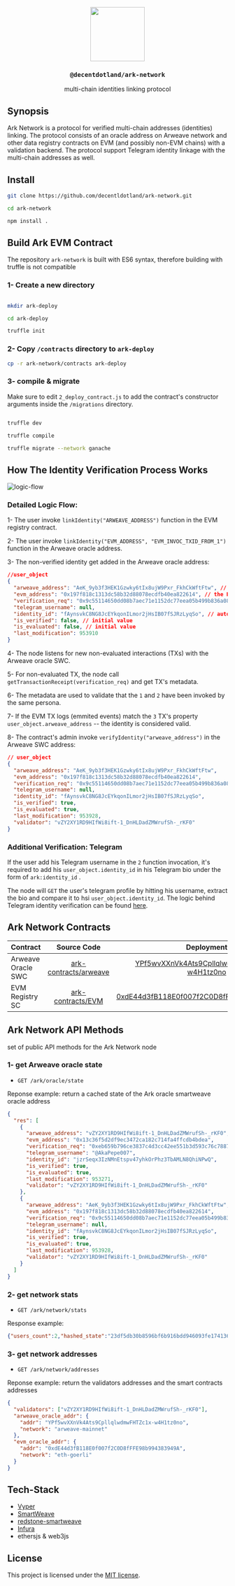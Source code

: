 <p align="center">
  <a href="https://decent.land">
    <img src="./img/logo25.png" height="124">
  </a>
  <h3 align="center"><code>@decentdotland/ark-network</code></h3>
  <p align="center">multi-chain identities linking protocol</p>
</p>

## Synopsis
Ark Network is a protocol for verified multi-chain addresses (identities) linking. The protocol consists of an oracle address on Arweave network and other data registry contracts on EVM (and possibly non-EVM chains) with a validation backend. The protocol support Telegram identity linkage with the multi-chain addresses as well.

## Install

```sh
git clone https://github.com/decentldotland/ark-network.git

cd ark-network

npm install .
```

## Build Ark EVM Contract

The repository `ark-network` is built with ES6 syntax, therefore building with truffle is not compatible

### 1- Create a new directory
```sh

mkdir ark-deploy

cd ark-deploy

truffle init


```

### 2- Copy `/contracts` directory to `ark-deploy`

```sh
cp -r ark-network/contracts ark-deploy 

```

### 3- compile & migrate
Make sure to edit `2_deploy_contract.js` to add the contract's constructor arguments inside the `/migrations` directory.

```sh

truffle dev

truffle compile

truffle migrate --network ganache

```

## How The Identity Verification Process Works

![logic-flow](/img/logic-flow.png)

### Detailed Logic Flow:

1- The user invoke `linkIdentity("ARWEAVE_ADDRESS")` function in the EVM registry contract.

2- The user invoke `linkIdentity("EVM_ADDRESS", "EVM_INVOC_TXID_FROM_1")` function in the Arweave oracle address.

3- The non-verified identity get added in the Arweave oracle address:

```json
//user_object
{
  "arweave_address": "AeK_9yb3f3HEK1Gzwky6tIx8ujW9Pxr_FkhCkWftFtw", // the TX caller address
  "evm_address": "0x197f818c1313dc58b32d88078ecdfb40ea822614", // the EVM identity to be verified
  "verification_req": "0x9c55114650dd08b7aec71e1152dc77eea05b499b836a08add2f0d4bd49e2b095", // TXID of the interaction with the EVM sc
  "telegram_username": null,
  "identity_id": "fAynsvkC8NG8JcEYkqonILmor2jHsIB07fSJRzLyqSo", // auto-generated, the SWC interactionTX.ID
  "is_verified": false, // initial value
  "is_evaluated": false, // initial value
  "last_modification": 953910
}

```


4- The node listens for new non-evaluated interactions (TXs) with the Arweave oracle SWC.

5- For non-evaluated TX, the node call `getTransactionReceipt(verification_req)` and get TX's metadata.

6- The metadata are used to validate that the `1` and `2` have been invoked by the same persona.

7- If the EVM TX logs (emmited events) match the `3` TX's property `user_object.arweave_address` -- the identity is considered valid.

8- The contract's admin invoke `verifyIdentity("arweave_address")` in the Arweave SWC address:

```json
// user_object
{
  "arweave_address": "AeK_9yb3f3HEK1Gzwky6tIx8ujW9Pxr_FkhCkWftFtw",
  "evm_address": "0x197f818c1313dc58b32d88078ecdfb40ea822614",
  "verification_req": "0x9c55114650dd08b7aec71e1152dc77eea05b499b836a08add2f0d4bd49e2b095",
  "telegram_username": null,
  "identity_id": "fAynsvkC8NG8JcEYkqonILmor2jHsIB07fSJRzLyqSo",
  "is_verified": true,
  "is_evaluated": true,
  "last_modification": 953928,
  "validator": "vZY2XY1RD9HIfWi8ift-1_DnHLDadZMWrufSh-_rKF0"
}
```
### Additional Verification: Telegram

If the user add his Telegram username in the `2` function invocation, it's required to add his `user_object.identity_id` in his Telegram bio under the form of `ark:identity_id` .

The node will `GET` the user's telegram profile by hitting his username, extract the bio and compare it to hsi `user_object.identity_id`. The logic behind Telegram identity verification can be found [here](./src/telegram).
 
## Ark Network Contracts

| Contract  | Source Code | Deployment | Network |
| ------------- |:-------------:| :-------------: | :-------------: |
| Arweave Oracle SWC      | [ark-contracts/arweave](./ark-contracts/arweave)     |   [YPf5wvXXnVk4Ats9CpllqlwdmwFHTZc1x-w4H1tz0no](https://viewblock.io/arweave/address/YPf5wvXXnVk4Ats9CpllqlwdmwFHTZc1x-w4H1tz0no) | Arweave Mainnet |
| EVM Registry SC      | [ark-contracts/EVM](./ark-contracts/EVM/identity.vy)     |  [0xdE44d3fB118E0f007f2C0D8fFFE98b994383949A](https://goerli.etherscan.io/address/0xde44d3fb118e0f007f2c0d8fffe98b994383949a)          | Goerli Testnet |

## Ark Network API Methods
set of public API methods for the Ark Network node

### 1- get Arweave oracle state
- `GET /ark/oracle/state`

Reponse example: return a cached state of the Ark oracle smartweave oracle address

```json
{
  "res": [
    {
      "arweave_address": "vZY2XY1RD9HIfWi8ift-1_DnHLDadZMWrufSh-_rKF0",
      "evm_address": "0x13c36f5d2df9ec3472ca182c714fa4ffcdb4bdea",
      "verification_req": "0xeb659b796ce3837c4d3cc42ee551b3d593c76c78873e99ac23c610a21427a662",
      "telegram_username": "@AkaPepe007",
      "identity_id": "jzrSeqx3IzNMnEtspv47yhkOrPhz3TbAMLN8QhiNPwQ",
      "is_verified": true,
      "is_evaluated": true,
      "last_modification": 953271,
      "validator": "vZY2XY1RD9HIfWi8ift-1_DnHLDadZMWrufSh-_rKF0"
    },
    {
      "arweave_address": "AeK_9yb3f3HEK1Gzwky6tIx8ujW9Pxr_FkhCkWftFtw",
      "evm_address": "0x197f818c1313dc58b32d88078ecdfb40ea822614",
      "verification_req": "0x9c55114650dd08b7aec71e1152dc77eea05b499b836a08add2f0d4bd49e2b095",
      "telegram_username": null,
      "identity_id": "fAynsvkC8NG8JcEYkqonILmor2jHsIB07fSJRzLyqSo",
      "is_verified": true,
      "is_evaluated": true,
      "last_modification": 953928,
      "validator": "vZY2XY1RD9HIfWi8ift-1_DnHLDadZMWrufSh-_rKF0"
    }
  ]
}
```

### 2- get network stats
- `GET /ark/network/stats`

Response example:
```json
{"users_count":2,"hashed_state":"23df5db30b8596bf6b916bdd946093fe1741363376de78981f8670031e84715c","last_cached_block":954308}

```

### 3- get network addresses
- `GET /ark/network/addresses`

Reponse example: return the validators addresses and the smart contracts addresses

```json
{
  "validators": ["vZY2XY1RD9HIfWi8ift-1_DnHLDadZMWrufSh-_rKF0"],
  "arweave_oracle_addr": {
    "addr": "YPf5wvXXnVk4Ats9CpllqlwdmwFHTZc1x-w4H1tz0no",
    "network": "arweave-mainnet"
  },
  "evm_oracle_addr": {
    "addr": "0xdE44d3fB118E0f007f2C0D8fFFE98b994383949A",
    "network": "eth-goerli"
  }
}
```

## Tech-Stack
- [Vyper](https://github.com/vyperlang/vyper)
- [SmartWeave](https://github.com/ArweaveTeam/SmartWeave)
- [redstone-smartweave](https://github.com/redstone-finance)
- [Infura](https://infura.io/)
- ethersjs & web3js

## License
This project is licensed under the [MIT license](./LICENSE).
